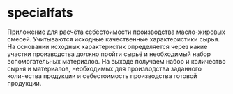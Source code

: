# specialfats

Приложение для расчёта себестоимости производства масло-жировых смесей. 
Учитываются исходные качественные характеристики сырья. 
На основании исходных характеристик определяется через какие участки производства должно пройти сырьё и необходимый набор вспомогательных материалов. 
На выходе получаем набор и количество сырья и материалов, необходимых для производства заданного количества продукции и себестоимость производства готовой продукции.